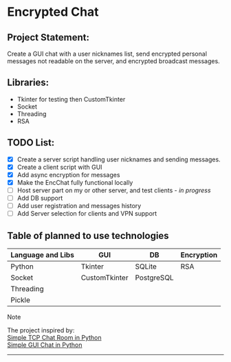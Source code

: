 ﻿# Encrypted Chat

## Project Statement:

Create a GUI chat with a user nicknames list, send encrypted personal messages not readable on the server, and encrypted broadcast messages.

## Libraries:

- Tkinter for testing then CustomTkinter
- Socket
- Threading
- RSA

## TODO List:

- [x] Create a server script handling user nicknames and sending messages.
- [x] Create a client script with GUI
- [x] Add async encryption for messages
- [x] Make the EncChat fully functional locally
- [ ] Host server part on my or other server, and test clients - *in progress*
- [ ] Add DB support
- [ ] Add user registration and messages history
- [ ] Add Server selection for clients and VPN support

## Table of planned to use technologies

| Language and Libs | GUI | DB | Encryption |
| --------------- | --------------- | --------------- | -------------- |
| Python | Tkinter | SQLite | RSA |
| Socket | CustomTkinter | PostgreSQL |  |
| Threading |  |  |  |
| Pickle |  |  |  |


> [!Note]
> The project inspired by:  
> [Simple TCP Chat Room in Python](https://www.youtube.com/watch?v=3UOyky9sEQY&t)  
> [Simple GUI Chat in Python](https://www.youtube.com/watch?v=sopNW98CRag&t)  

---
